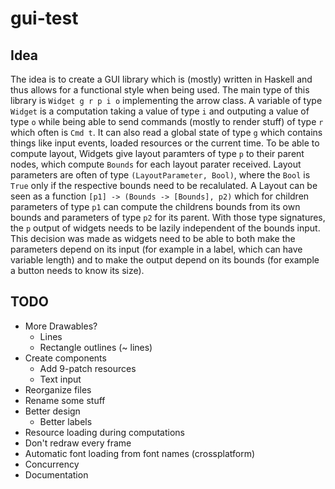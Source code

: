 # gui-test

## Idea

The idea is to create a GUI library which is (mostly) written in Haskell and thus allows for a functional style when being used.
The main type of this library is ```Widget g r p i o``` implementing the arrow class. A variable of type ```Widget``` is a computation taking a value of type ```i``` and outputing a value of type ```o``` while being able to send commands (mostly to render stuff) of type ```r``` which often is ```Cmd t```.
It can also read a global state of type ```g``` which contains things like input events, loaded resources or the current time.
To be able to compute layout, Widgets give layout paramters of type ```p``` to their parent nodes, which compute ```Bounds``` for each layout parater received. Layout parameters are often of type ```(LayoutParameter, Bool)```, where the ```Bool``` is ```True``` only if the respective bounds need to be recalulated.
A Layout can be seen as a function ```[p1] -> (Bounds -> [Bounds], p2)``` which for children parameters of type ```p1``` can compute the childrens bounds from its own bounds and parameters of type ```p2``` for its parent.
With those type signatures, the ```p``` output of widgets needs to be lazily independent of the bounds input. This decision was made as widgets need to be able to both make the parameters depend on its input (for example in a label, which can have variable length) and to make the output depend on its bounds (for example a button needs to know its size). 

## TODO

* More Drawables?
    * Lines
    * Rectangle outlines (~ lines)
* Create components
    * Add 9-patch resources
    * Text input
* Reorganize files
* Rename some stuff
* Better design
    * Better labels
* Resource loading during computations
* Don't redraw every frame
* Automatic font loading from font names (crossplatform)
* Concurrency
* Documentation
